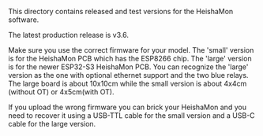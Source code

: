 
This directory contains released and test versions for the HeishaMon software. 

The latest production release is v3.6. 

Make sure you use the correct firmware for your model. The 'small' version is for the HeishaMon PCB which has the ESP8266 chip. The 'large' version is for the newer ESP32-S3 HeishaMon PCB. You can recognize the 'large' version as the one with optional ethernet support and the two blue relays. The large board is about 10x10cm while the small version is about 4x4cm (without OT) or 4x5cm(with OT).

If you upload the wrong firmware you can brick your HeishaMon and you need to recover it using a USB-TTL cable for the small version and a USB-C cable for the large version.

